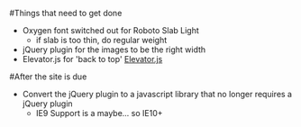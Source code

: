 #Things that need to get done

* Oxygen font switched out for Roboto Slab Light
  * if slab is too thin, do regular weight
* jQuery plugin for the images to be the right width
* Elevator.js for 'back to top' [Elevator.js](http://tholman.com/elevator.js/)


#After the site is due

* Convert the jQuery plugin to a javascript library that no longer requires a jQuery plugin
  * IE9 Support is a maybe... so IE10+
